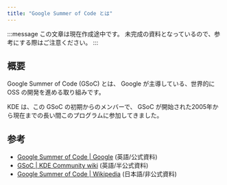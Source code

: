 ```yaml
---
title: "Google Summer of Code とは"
---
```

:::message
この文章は現在作成途中です。
未完成の資料となっているので、参考にする際はご注意ください。
:::

## 概要
Google Summer of Code (GSoC) とは、 Google が主導している、世界的に OSS の開発を進める取り組みです。

KDE は、この GSoC の初期からのメンバーで、 GSoC が開始された2005年から現在までの長い間このプログラムに参加してきました。

## 参考
- [Google Summer of Code | Google](https://summerofcode.withgoogle.com) (英語/公式資料)
- [GSoC | KDE Community wiki](https://community.kde.org/GSoC) (英語/半公式資料)
- [Google Summer of Code | Wikipedia](https://ja.wikipedia.org/wiki/Google_Summer_of_Code) (日本語/非公式資料)
